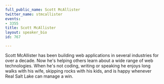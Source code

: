 ```yaml
---
full_public_name: Scott McAllister
twitter_name: stmcallister
events:
- 3355
title: Scott McAllister
layout: speaker_bio
id: 767

---
```

Scott McAllister has been building web applications in several industries for over a decade. Now he's helping others learn about a wide range of web technologies. When he's not coding, writing or speaking he enjoys long walks with his wife, skipping rocks with his kids, and is happy whenever Real Salt Lake can manage a win.
